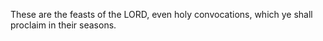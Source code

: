 These are the feasts of the LORD, even holy convocations, which ye shall proclaim in their seasons.
